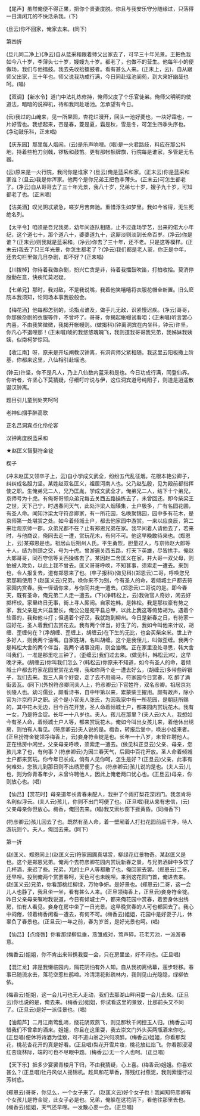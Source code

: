 <!-- { "loadSidebar": true } -->
【尾声】虽然俺便不得正果，把你个贤妻度脱。你且与我安乐守分随缘过，只落得一日清闲兀的不快活杀我。(下)

(旦云)你不回家，俺家去来。(同下)

第四折

(旦儿同二净上)(净云)自从蓝采和跟着师父出家去了，可早三十年光景。王把色我如今八十岁，李薄头七十岁，嫂嫂九十岁。都老了，也做不的营生。他每年小的便做场，我们与他擂鼓。我去先收拾擂鼓者。看有甚么人来。(正末上，云)，自从跟师父出家，三十年也。师父说我功成行满，今日同赴瑶池阆苑，到大来好幽哉也呵。(唱)

【双调】【新水令】道门中法礼炼修持，俺师父度了个乐官徒弟。俺师父明明的使道法，暗暗的说禅机，待和我同赴瑶池。怎承望有今日。

(云)我过的山崦来，见一所果园，杏花烂漫开，回头一池好菱也，一块好霜也，一片好雪也。我想起来，杏是春，菱是夏，霜是秋，雪是冬，可怎生四季失序也。(净动鼓乐科，正末唱)

【庆东园】那里每人烟闹。(云)是乐声响哩。(唱)是一火君路歧，料应在那公科地，持着些枪刀剑戟，锣板和鼓笛。更有那帐额牌旗，行院每是谁家，多管是无名器。

(云)原来是一火行院，我问你是谁家？(旦云)俺是蓝采和家。(正末云)你是蓝采和家谁？(旦云)我是你浑家。他两个是你兄弟王把色李薄头。(正末云)可怎生都老了。(净云)自从哥哥去了三十年光景，我八十岁，兄弟七十岁，嫂子九十岁，可知都老了也。(正末唱)

【沽美酒】叹光阴忒紧急，嗟岁月苦奔驰。重惜浮生如梦里。我如今省得，无生死绝名列。

【太平令】咱须是吾兄我弟，幼年间逐队相随。止不过逢场学艺，出来的偌大小年纪，这个道七十，那个道八十，婆婆道九十，这厮淡则淡到长命百岁。(净云)你是谁？(正末云)则我就是蓝采和。(净云)你去了三十年，还不老。只是这等模样。(正末云)我去了只三年光景，你怎生都老了？(净云)我们都是老人家，你正是中年，还去勾栏里做几日杂剧，却不好？(正末唱)

【川拨棹】你待着我做杂剧，扮兴亡贪是非，待着我擂鼓吹笛，打拍收拾。莫消停殷勤在意，快疾忙莫迟疑。

【七弟兄】那时，我对敌，不是我说嘴，我着他笑嘻嘻将衣服花帽全新置。旧么麽院本我须知，论同场本事我般般会。

【梅花酒】他每都怎到的，论指点谁及，做手儿无敌，识紧慢迟疾。(净云)哥哥，你那做杂剧的衣服等件，不曾坏了。哥哥，你揭起帐幔试看咱；(正末唱)听言罢心内喜，不由我笑微微，我揭开帐幔则。(做揭科)(钟离洞宾在内坐科，钟云)许坚，你凡心不退哩那！(正末唱)唬的我悠悠魂魄飞，我则道我哥哥我兄弟，我姊妹我姨姨，似南柯梦惊回。

【收江南】呀，原来是开坛阐教汉钟离，有洞宾师父紧相随。我这里云阳板撒上阶基，你都来这里，八仙相引赴瑶池。

(钟云)许坚，你不是凡人，乃上八仙数内蓝采和是也。今日功成行满，同登仙界。你听者，许坚心下莫猜疑，仔细叮咛说与伊，这位洞宾道号纯阳子，则道是逍遥散诞汉钟离。

题目引儿童到处笑呵呵

老神仙掴手醉高歌

正名吕洞宾点化伶伦客

汉钟离度脱蓝采和
　




★赵匡义智娶符金锭

楔子

(冲末赵匡又领卒子上，云)自小学成文武全，纷纷五代乱征烟。花根本艳公卿子，纠纠成名胆力坚。某姓赵双名匡义，祖居河南人也。父乃赵弘殷，见为殿前都指挥使之职。生俺弟兄二人，兄乃匡胤，学成文武全才。俺弟兄二人，结下十个弟兄，京师号为十虎。有俺哥哥领众弟兄每去关西五路操练去了，未曾回还。即今柴梁王之世，天下己宁，时遇春间天气，此处汴梁人烟辏集，士户极多，广有名园花圃，有圣人命。闻知汴梁太守符彦卿家，有一所花园，名唤聚锦园，园中多有花木，是京师第一处堪赏之处。如今着倾城士户，都去他家园中游赏。一来以应良辰，第二来壮观京师一郡。众弟兄都不在？止有郑恩兄弟在家。我早间着人请他去了，若来时，与他商议，俺同去走一遭，赏玩花木，有何不可。他这早晚敢待来也。(郑恩上，云)某郑恩是也。祖居山后朔州人氏。平生勇烈，胆量过人，与京师赵大郎等十人，结为刎颈之交，号为十虎。曾游遍关西五路，打天下英雄，尽皆拱手。俺赵大郎哥哥，同石守信等关西操练去了。某因赵二舍匡义在家，并大哥一双父母，则怕被人欺负，以此上我不曾去。匡义哥哥呼唤，不知甚事，须索走一遭去。来到也，令人报复去，道有郑恩来了也。(卒子报科)(做见科)(郑恩云)二哥，呼唤您兄弟那厢使用？(赵匡义云)兄弟，唤你来不为别，今有圣人的命，着倾城士户都去符家园内赏春。我一径请你来，与你同共走一遭去。(郑恩云)二哥说的是。即今春天，既有圣命，俺兄弟二人走一遭去。(下)(净韩松上，云)我做官人奇妙，闲去好掷杯珓。家里终日无事，街上寻人厮闹。自家姓韩，是韩松。我是那权豪有势之家，我父亲是大兴县里长，俺公公是宛平县总甲，以此上我这等倚势胡为。遇着个软善的，我和他斗打；但遇着个好汉，我就跑到柳州。今日是新春之日，有符家一园好花，圣人着我们去赏花去。我有两个伴当，好生了的，我如今叫他来计议，胡缠、歪缠何在？(净胡缠、歪缠上，胡缠云)在下生的无比，也会买柴籴米。世上许多好人，则我两个油嘴。自家姓胡，名叫胡缠。这个是我侄儿，叫做歪缠。我两个是韩松大舍的两个伴当，我两个诸事没用，则会油嘴。正在家里没处寻思，韩大舍叫我们，一准是那里吃三钟了。(歪缠云)我们过去来。(做见科，韩松云)哎，这早晚才来。(胡缠云)你叫我们怎么？(韩松云)你原来不知道，如今有圣人的命，着倾城士户都去符家花园里赏花去哩，我和你两个走一遭去好么，(胡缠云)多带些碎银子，我们去来。我三人真个好耍，走了去不用骑马，符家园今日赏春，吃
醉了满街丢瓦。(同下)(外扮符彦卿同夫人上，符彦卿云)下官姓符，双名彦卿。祖居京兆长陵人也。幼习儒业，颇看诗书，自中甲第以来，累蒙柴王擢用。颇有政声，除小官为汴京府尹之职。这个是小官夫人张氏，为因我家中有一所花园，是朝廷所赐的，其中花木无边，目今百花开放，圣人命着倾城士户，都来园内赏玩花木。我有一女，乃是符金锭。长年一十八岁也。夫人。孩儿在那里？(夫人云)大人，我想如今有圣人命，着倾城士户人等，都来赏玩花木。俺如今叫出女孩儿来，着他休出绣房，则怕有人看见。(符彦卿云)夫人说的是。梅香，转报后堂中，唤出小姐来者。(正旦扮符金锭领净梅香上，云)妾身符金锭是也。长年一十八岁，未曾许聘他人。正在绣房中闲坐，父亲母亲呼唤，须索走一遭去。(做见科正旦云)父亲、母亲，您孩儿来了也，有何事？(符彦卿云)为因三春天气，后园中百花开放。圣人命着倾城士户都来赏玩。你今年已长成，倘有人见你呵，怎生是好？(正旦云)父亲，此事有何难处，您孩儿到那日则不出绣房便了也。(符彦卿云)孩儿说的是也。(夫人云)儿也，则为你青春年少，未曾许聘他人，因此上俺老两口忧心也。(正旦云)母亲，你则放心也。(唱)

【仙吕】【赏花时】母亲道年长青春未配人，我拚了个雨打梨花深闭门。我怎肯将名利似浮云。(夫人云)孩儿，你则不出门呵便了也。(正旦唱)我从来有忠信，(云)父亲母亲你但放心。梅香，俺回去来。(唱)我又索纱窗下捱黄昏。(同梅香下)

(符彦卿云)孩儿回去了也。既然有圣人命，着一壁厢着人打扫花园前后干净，待人游玩则个。夫人，俺回去来。(同下)


第一折

(赵匡义、郑恩同上)(赵匡义云)符家园圃真堪赏，柳绿花红景物奇。某赵匡义是也。这个是郑恩兄弟。俺两个去符彦卿花园内赏玩新春之景，与兄弟酒肆中多饮了几杯酒，来迟了些。兄弟，兀的士户人等都散了也，俺回家去罢。(郑恩云)二哥，还早哩。投到俺两个赏罢春呵，天色可也未晚哩。来到这花园门首，俺进去来。(赵匡义云)兄弟，你看那桃红柳绿，万物争妍。是好景也。(郑恩云)二哥，这一会儿人也静了，我且坐一坐，看有甚么人来。(正旦领梅香上，正旦云)妾身符金锭。昨日父亲母亲嘱咐我说道，今日有倾城士户，都来俺花园中赏春，着妾身休出绣房，怕有人看见。妾身在房中坐了一日光景。这早晚赏春的人可也都回去了。我心中闷倦，领着梅香闲看一遭去，有何不可。(梅香云)姐姐，花园中是好耍子儿，休辜负了春景也。(正旦云)一年之前，春为岁首，是好光景也呵。(唱)

【仙吕】【点绛唇】你看那绿柳低垂，燕雏成对，莺声碎。花老芳池，一派游春意。

(梅香云)姐姐，你不肯出来带携我耍一会，只在房里坐，好不闷也。(正旦唱)

【混江龙】非是我懒临园内，隔花阴怕有外人知。自从我初离绣幕，莲步轻移。春事已随流水去，落花空惹杜鹃啼。冷清清花影疏林内，我则见山光隐隐，绿柳依依。

(梅香云)姐姐，这一会儿可也无人走动，我们去那湖山畔闲耍一会儿去来。(正旦云)你也说的是，俺去来。(梅香云)姐姐，你试看这里的景致，比那前头又不同了。(正旦云)是好一派佳景也。(唱)

【油葫芦】二月江南莺乱啼，绕花阴双燕飞，则见那秋千闲控玉人归。(梅香云)可惜我们不曾拿的酒来。姐姐，你且在这里耍，我去崇文门外头买两瓶酒来你吃。(正旦唱)便休将诗酒为佳致，可不道山翁之兴何须醉。(梅香云)姐姐，你看那梨花，桃花杏花开的真是好看。(正旦唱)梨花开雪片妆，桃花放红焰飞。你看那浸浸红杏烧林际，端的可也不尽眼中题。(梅香云)无一个人也呵。(正旦唱)

【天下乐】抵多少宴罢青楼月下归，不由我猜疑，心上喜。(梅香云)姐姐。你喜欢甚么？(正旦唱)牡丹风似人摇锦机。趁风和花草香，落残红衬燕泥，我则索慢行过芳树底。

(郑恩云)哥哥，你见么，一个女子来了。(赵匡义云)好个女子也！我闻知符彦卿有个女孩儿是符金锭，此女子必是也。兄弟，俺躲在这花阴下，看他往那里去也。(梅香云)姐姐，天气还早哩。一发散心耍一会。(正旦唱)


